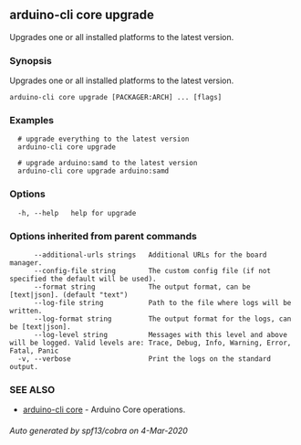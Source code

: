 ## arduino-cli core upgrade

Upgrades one or all installed platforms to the latest version.

### Synopsis

Upgrades one or all installed platforms to the latest version.

```
arduino-cli core upgrade [PACKAGER:ARCH] ... [flags]
```

### Examples

```
  # upgrade everything to the latest version
  arduino-cli core upgrade

  # upgrade arduino:samd to the latest version
  arduino-cli core upgrade arduino:samd
```

### Options

```
  -h, --help   help for upgrade
```

### Options inherited from parent commands

```
      --additional-urls strings   Additional URLs for the board manager.
      --config-file string        The custom config file (if not specified the default will be used).
      --format string             The output format, can be [text|json]. (default "text")
      --log-file string           Path to the file where logs will be written.
      --log-format string         The output format for the logs, can be [text|json].
      --log-level string          Messages with this level and above will be logged. Valid levels are: Trace, Debug, Info, Warning, Error, Fatal, Panic
  -v, --verbose                   Print the logs on the standard output.
```

### SEE ALSO

* [arduino-cli core](arduino-cli_core.md)	 - Arduino Core operations.

###### Auto generated by spf13/cobra on 4-Mar-2020

